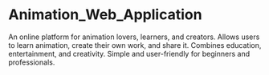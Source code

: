 # Animation_Web_Application
An online platform for animation lovers, learners, and creators. Allows users to learn animation, create their own work, and share it. Combines education, entertainment, and creativity. Simple and user-friendly for beginners and professionals.
